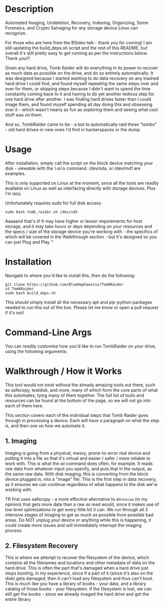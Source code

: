 # Description

Automated Imaging, Undeletion, Recovery, Indexing, Organizing, Some Forensics, and Crypto Salvaging for any storage device Linux can recognize.

For those who are here from the BSides talk - thank you for coming! I am still updating the build_deps.sh script and the rest of this README, but overall it's still pretty easy to get running as per the instructions below. Thank you!!!

Given any hard drive, Tomb Raider will do everything in its power to recover as much data as possible on the drive, and do so entirely automatically. It was designed because I started wanting to do data recovery on any trashed hard drive I could find, and found myself repeating the same steps over and over for them, or skipping steps because I didn't want to spend the time constantly coming back to it and having to do yet another tedious step for one hard drive after another. I was finding hard drives faster than I could image them, and found myself spending all day doing this and obsessing over it - which wasn't nearly as fun as exploring them and seeing what cool stuff was on them.

And so, TombRaider came to be - a bot to automatically raid these "tombs" - old hard drives or new ones I'd find in hackerspaces or the dump.

# Usage

After installation, simply call the script on the block device matching your disk - viewable with the `lsblk` command. /dev/sda, or /dev/md1 are examples.

This is only supported on Linux at the moment, since all the tools are readily available on Linux as well as interfacing directly with storage devices. Plus i'm lazy.

Unfortunately requires sudo for full disk access. 

```
sudo bash tomb_raider.sh /dev/sdX
```

Aaaaand that's it! It may have higher or lesser requirements for host storage, and it may take hours or days depending on your resources and the specs / size of the storage device you're working with - the specifics of which will be covered in the Walkthrough section - but it's designed so you can just Plug and Play :tm:

# Installation

Navigate to where you'd like to install this, then do the following:

```
git clone https://github.com/BlueHephaestus/TombRaider
cd TombRaider
sudo bash build_deps.sh
```

This *should* simply install all the necessary apt and pip-python packages needed to run this out of the box. Please let me know or open a pull request if it's not!

# Command-Line Args

You can readily customise how you'd like to run TombRaider on your drive, using the following arguments:



# Walkthrough / How it Works

This tool would not exist without the already amazing tools out there, such as safecopy, testdisk, and more, many of which form the core parts of what this automates, tying many of them together. The full list of tools and resources can be found at the bottom of the page, so we will not go into each of them here.

This section covers each of the individual steps that Tomb Raider goes through in processing a device. Each will have a paragraph on what the step is, and then one on how we automate it.

## 1. Imaging

Imaging is going from a physical, messy, prone-to-error real device and putting it into a file so that it's virtual and easier / safer / more reliable to work with. This is what the `dd` command does often, for example. It reads raw data from whatever input you specify, and puts that in the output, as the same raw data. With disk imaging, this is converting from the block device plugged in, into a "image" file. This is the first step in data recovery, as it ensures we can continue regardless of what happens to the disk we're working with.

TR first uses safecopy - a more effective alternative to `ddrescue` (in my opinion) that gets more data than a raw `dd` read would, since it makes use of low level optimizations to get every little bit it can. We run through all 3 intensive stages of imaging to get as much as possible from possible bad areas. Do NOT unplug your device or anything while this is happening, it could create more issues and will immediately interrupt the imaging process.

## 2. Filesystem Recovery

This is where we attempt to recover the filesystem of the device, which contains all the filenames and locations and other metadata of data on the hard drive. This is often the part that's damaged when a hard drive just stops booting, in my experience, since if a part of it (since it's also on the disk) gets damaged, then it can't load any filesystem and thus can't boot. This is much like you have a library of books - your data, and a library catalog of those books - your filesystem. If the filesystem is lost, we can still get the books - since we already imaged the hard drive and got the entire library

